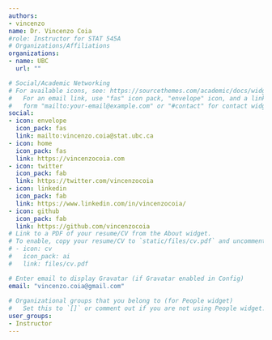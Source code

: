 ```yaml
---
authors:
- vincenzo
name: Dr. Vincenzo Coia
#role: Instructor for STAT 545A
# Organizations/Affiliations
organizations:
- name: UBC
  url: ""

# Social/Academic Networking
# For available icons, see: https://sourcethemes.com/academic/docs/widgets/#icons
#   For an email link, use "fas" icon pack, "envelope" icon, and a link in the
#   form "mailto:your-email@example.com" or "#contact" for contact widget.
social:
- icon: envelope
  icon_pack: fas
  link: mailto:vincenzo.coia@stat.ubc.ca
- icon: home
  icon_pack: fas
  link: https://vincenzocoia.com
- icon: twitter
  icon_pack: fab
  link: https://twitter.com/vincenzocoia
- icon: linkedin
  icon_pack: fab
  link: https://www.linkedin.com/in/vincenzocoia/
- icon: github
  icon_pack: fab
  link: https://github.com/vincenzocoia
# Link to a PDF of your resume/CV from the About widget.
# To enable, copy your resume/CV to `static/files/cv.pdf` and uncomment the lines below.  
# - icon: cv
#   icon_pack: ai
#   link: files/cv.pdf

# Enter email to display Gravatar (if Gravatar enabled in Config)
email: "vincenzo.coia@gmail.com"
  
# Organizational groups that you belong to (for People widget)
#   Set this to `[]` or comment out if you are not using People widget.  
user_groups:
- Instructor
---
```

